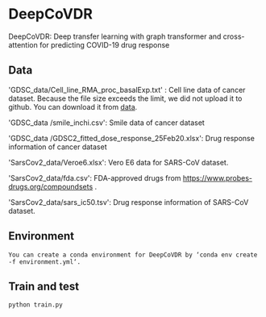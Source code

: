 # DeepCoVDR
DeepCoVDR: Deep transfer learning with graph transformer and cross-attention for predicting COVID-19 drug response


## Data
'GDSC_data/Cell_line_RMA_proc_basalExp.txt' : Cell line data of cancer dataset. Because the file size exceeds the limit, we did not upload it to github. You can download it from [data](https://drive.google.com/file/d/1vvBfkuWJaiBVOQz9sRxe4lfTzgTj4iXE/view?usp=share_link).


'GDSC_data /smile_inchi.csv': Smile data of cancer dataset


'GDSC_data /GDSC2_fitted_dose_response_25Feb20.xlsx': Drug response information of cancer dataset


'SarsCov2_data/Veroe6.xlsx': Vero E6 data for SARS-CoV dataset.


'SarsCov2_data/fda.csv': FDA-approved drugs from https://www.probes-drugs.org/compoundsets .


'SarsCov2_data/sars_ic50.tsv': Drug response information of SARS-CoV dataset.


## Environment
`You can create a conda environment for DeepCoVDR by ‘conda env create -f environment.yml‘.`


## Train and test
`python train.py`
